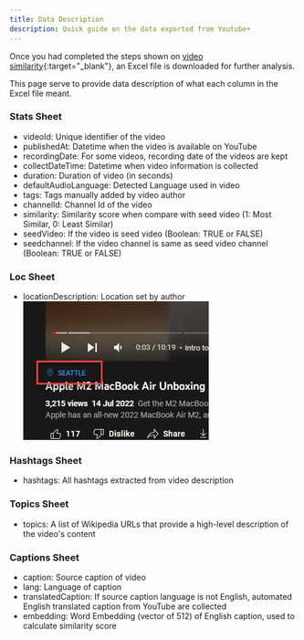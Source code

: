 ```yaml
---
title: Data Description
description: Quick guide on the data exported from Youtube+
---
```

Once you had completed the steps shown on [video similarity](video_sim){:target="_blank"}, an Excel file is downloaded for further analysis.

This page serve to provide data description of what each column in the Excel file meant.



### Stats Sheet
- videoId: Unique identifier of the video
- publishedAt: Datetime when the video is available on YouTube
- recordingDate: For some videos, recording date of the videos are kept
- collectDateTime: Datetime when video information is collected
- duration: Duration of video (in seconds)
- defaultAudioLanguage: Detected Language used in video
- tags: Tags manually added by video author
- channelId: Channel Id of the video
- similarity: Similarity score when compare with seed video (1: Most Similar, 0: Least Similar)
- seedVideo: If the video is seed video (Boolean: TRUE or FALSE)
- seedchannel: If the video channel is same as seed video channel (Boolean: TRUE or FALSE)


### Loc Sheet
- locationDescription: Location set by author
![image](../assets/img/datadescription_loc.png)


### Hashtags Sheet
- hashtags: All hashtags extracted from video description 


### Topics Sheet
- topics: A list of Wikipedia URLs that provide a high-level description of the video's content

### Captions Sheet
- caption: Source caption of video
- lang: Language of caption
- translatedCaption: If source caption language is not English, automated English translated caption from YouTube are collected
- embedding: Word Embedding (vector of 512) of English caption, used to calculate similarity score

